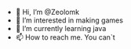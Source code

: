 - 👋 Hi, I’m @Zeolomk
- 👀 I’m interested in making games
- 🌱 I’m currently learning java
- 📫 How to reach me. You can`t

<!---
Zeolomk/Zeolomk is a ✨ special ✨ repository because its `README.md` (this file) appears on your GitHub profile.
You can click the Preview link to take a look at your changes.
--->

